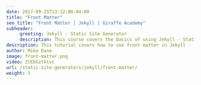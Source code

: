 ```yaml
---
date: 2017-09-25T13:12:00-04:00
title: "Front Matter"
seo_title: "Front Matter | Jekyll | Giraffe Academy"
subheader:
     greeting: Jekyll - Static Site Generator
     description: This course covers the basics of using Jekyll - Static Site Generator. Work your way through the videos and we'll teach you everything you need to know to create a professional and scalable website or blog!
description: This tutorial covers how to use front matter in Jekyll -  Static Site Generator.
author: Mike Dane
image: front-matter.png
video: ZtEbGztktvc
url: /static-site-generators/jekyll/front-matter/
weight: 5
---
```

